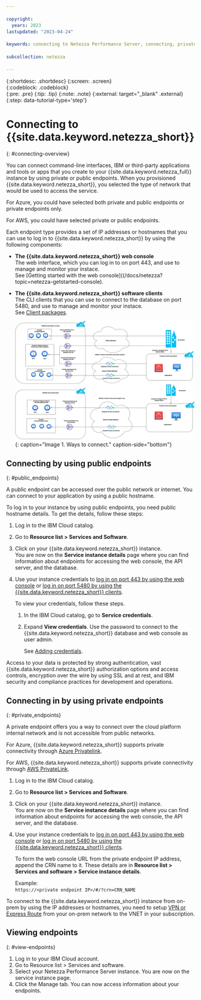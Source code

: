 ```yaml
---

copyright:
  years: 2023
lastupdated: "2023-04-24"

keywords: connecting to Netezza Performance Server, connecting, private endpoint, public endpoint, public and private endpoints, web console,

subcollection: netezza

---
```


{:shortdesc: .shortdesc}
{:screen: .screen}  
{:codeblock: .codeblock}  
{:pre: .pre}
{:tip: .tip}
{:note: .note}
{:external: target="_blank" .external}
{:step: data-tutorial-type='step'}

# Connecting to {{site.data.keyword.netezza_short}}
{: #connecting-overview}

You can connect command-line interfaces, IBM or third-party applications and tools or apps that you create to your {{site.data.keyword.netezza_full}} instance by using private or public endpoints. When you provisioned {{site.data.keyword.netezza_short}}, you selected the type of network that would be used to access the service.  

For Azure, you could have selected both private and public endpoints or private endpoints only. 

For AWS, you could have selected private or public endpoints.

Each endpoint type provides a set of IP addresses or hostnames that you can use to log in to {{site.data.keyword.netezza_short}} by using the following components: 

- **The {{site.data.keyword.netezza_short}} web console**  
   The web interface, which you can log in to on port 443, and use to manage and monitor your instace.  
   See [Getting started with the web console]((/docs/netezza?topic=netezza-getstarted-console).

- **The {{site.data.keyword.netezza_short}} software clients**  
   The CLI clients that you can use to connect to the database on port 5480, and use to manage and monitor your instace.  
   See [Client packages](https://www.ibm.com/docs/en/netezza?topic=npsda-installing-client-software-packages-2).

   ![Connectivity options](../images/networking.png){: caption="Image 1. Ways to connect." caption-side="bottom"}

## Connecting by using public endpoints
{: #public_endpoints}

A public endpoint can be accessed over the public network or internet. You can connect to your application by using a public hostname.  

To log in to your instance by using public endpoints, you need public hostname details. To get the details, follow these steps:

1. Log in to the IBM Cloud catalog.
1. Go to **Resource list > Services and Software**.
1. Click on your {{site.data.keyword.netezza_short}} instance.  
   You are now on the **Service instance details** page where you can find information about endpoints for accessing the web console, the API server, and the database. 
1. Use your instance credentials to [log in on port 443 by using the web console](/docs/netezza?topic=netezza-getstarted-console) or [log in on port 5480 by using the {{site.data.keyword.netezza_short}} clients](https://www.ibm.com/docs/en/netezza?topic=npsda-installing-client-software-packages-2).
   
   To view your credentials, follow these steps.

   1. In the IBM Cloud catalog, go to **Service credentials**.
   1. Expand **View credentials**.
      Use the password to connect to the {{site.data.keyword.netezza_short}} database and web console as user admin.

      See [Adding credentials](LINK).

Access to your data is protected by strong authentication, vast {{site.data.keyword.netezza_short}} authorization options and access controls, encryption over the wire by using SSL and at rest, and IBM security and compliance practices for development and operations.

## Connecting in by using private endpoints
{: #private_endpoints} 

A private endpoint offers you a way to connect over the cloud platform internal network and is not accessible from public networks.

For Azure, {{site.data.keyword.netezza_short}} supports private connectivity through [Azure Privatelink](https://azure.microsoft.com/en-us/pricing/details/private-link/#overview).  

For AWS, {{site.data.keyword.netezza_short}} supports private connectivity through [AWS PrivateLink](https://docs.aws.amazon.com/vpc/latest/privatelink/what-is-privatelink.html).  

1. Log in to the IBM Cloud catalog.
1. Go to **Resource list > Services and Software**.
1. Click on your {{site.data.keyword.netezza_short}} instance.  
   You are now on the **Service instance details** page where you can find information about endpoints for accessing the web console, the API server, and the database.
1. Use your instance credentials to [log in on port 443 by using the web console](/docs/netezza?topic=netezza-getstarted-console) or [log in on port 5480 by using the {{site.data.keyword.netezza_short}} clients](https://www.ibm.com/docs/en/netezza?topic=npsda-installing-client-software-packages-2).
   
   To form the web console URL from the private endpoint IP address, append the CRN name to it. These details are in **Resource list > Services and software > Service instance details**.

   Example:  
   `https://<private endpoint IP>/#/?crn=CRN_NAME`  

To connect to the {{site.data.keyword.netezza_short}} instance from on-prem by using the IP addresses or hostnames, you need to setup [VPN or Express Route](https://learn.microsoft.com/en-us/azure/architecture/reference-architectures/hybrid-networking/) from your on-prem network to the VNET in your subscription.

## Viewing endpoints
{: #view-endpoints}

1. Log in to your IBM Cloud account.
1. Go to Resource list > Services and software.
1. Select your Netezza Performance Server instance.
   You are now on the service instance page.
1. Click the Manage tab.
   You can now access information about your endpoints.